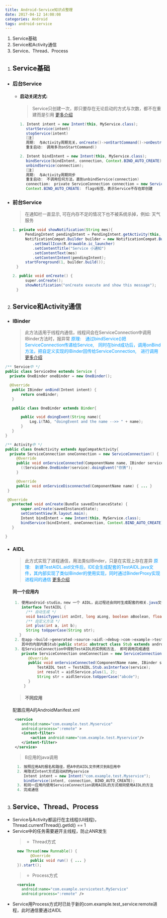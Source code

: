 ```yaml
---
title: Android-Service知识点整理
date: 2017-04-12 14:08:08
categories: Android
tags: android-service
---
```


1. Service基础
2. Service和Activity通信
3. Service、Thread、Process

<!-- more -->

1. ## Service基础
 - ### 后台Service
    + #### 启动关闭方式:
      > Service只创建一次，即只要存在无论启动的方式与次数，都不在重建而是引用
      [更多介绍](http://blog.csdn.net/pi9nc/article/details/18764415)
      ```java
      1. Intent intent = new Intent(this, MyService.class);  
      　 startService(intent)
      　 stopService(intent)
      　 [注]
      　 周期:　与Activity周期无关，onCreate()->onStartCommand()->onDestroy()
      　 重复启动:　调用多次onStartCommand()         　

      2. Intent bindIntent = new Intent(this, MyService.class);
      　 bindService(bindIntent, connection, Context.BIND_AUTO_CREATE);
      　 unbindService(connection);
      　 [注]
      　 周期:　与Activity周期同步
      　 重复启动:　不调用任何方法，直到unbindService(connection)
      　 connection:　private ServiceConnection connection = new ServiceConnection() { ... }，用以Service与Activity通信
      　 Context.BIND_AUTO_CREATE:　flags标签，表示Service不存在即创建
      ```

 - ### 前台Service
   > 在通知栏一直显示, 可在内存不足的情况下也不被系统杀掉，例如: 天气服务
    ```java
    1. private void showNotification(String mes){
        　PendingIntent pendingIntent = PendingIntent.getActivity(this, 0, new Intent(this, MainActivity.class), 0);
        　NotificationCompat.Builder builder = new NotificationCompat.Builder(this)
        　　　.setSmallIcon(R.drawable.ic_launcher)
        　　　.setContentTitle("Service 小通知")
        　　　.setContentText(mes)
        　　　.setContentIntent(pendingIntent);
        　startForeground(1, builder.build());
    　}

    2. public void onCreate() {
        　super.onCreate();
        　showNotification("onCreate execute and show this message");
    　}
    ```

2. ## Service和Activity通信
 - ### IBinder
   > 此方法适用于线程内通信，线程间会在ServiceConnection中调用IBinder方法时，报异常
     <font color=#0099ff>原理:　通过bindService()把ServiceConnection传递给Service,　同时在bind成功后，调用onBind方法，把自定义实现的IBinder回传给ServiceConnection,　进行调用</font>
     [更多介绍](http://blog.csdn.net/yuzhiboyi/article/details/7558176)
 ```java
 /** Service中 */
 public class ServiceOne extends Service {
   private OneBinder oneBinder = new OneBinder();

   @Override
    public IBinder onBind(Intent intent) {
        return oneBinder;
    }

    public class OneBinder extends Binder{

        public void doingEvent(String name){
            Log.i(TAG, "doingEvent and the name -->> " + name);
        }
    }
 }

 /** Activity中 */
 public class OneActivity extends AppCompatActivity{
   private ServiceConnection oneConnection = new ServiceConnection() {
      @Override
      public void onServiceConnected(ComponentName name, IBinder service) {
        ((ServiceOne.OneBinder)service).doingEvent("你猜");
      }

      @Override
      public void onServiceDisconnected(ComponentName name) { ... }
  }

  @Override
    protected void onCreate(Bundle savedInstanceState) {
        super.onCreate(savedInstanceState);
        setContentView(R.layout.main);
        Intent bindIntent = new Intent(this, MyService.class);
        bindService(bindIntent, oneConnection, Context.BIND_AUTO_CREATE);
    }

 }
 ```
 - ### AIDL
   > 此方式实现了进程通信，用法类似IBinder，只是在实现上存在差异
     <font color=#0099ff>原理:　新建TestAIDL.aidl文件后，IDE会生成配套的TestAIDL.java文件，其内部实现了类似IBinder的使用实现，同时通过BinderProxy实现进程间的通信</font>
     [更多介绍](http://www.open-open.com/lib/view/open1469493649028.html)
     #### 同一个应用内
     ``` java
      1. 使用android-studio，new 一个 AIDL，此过程还会同时生成配套的相关.java文件(自己建有点麻烦，还是交给android-studio吧)，其内容
         interface TestAIDL {
           /** 自动生成 */
           void basicTypes(int anInt, long aLong, boolean aBoolean, float aFloat, double aDouble, String aString);
           /** 自定义方法 */
           int plus(int a, int b);
           String toUpperCase(String str);
        }
      2. 在app->build->generated->source->aidl->debug->com->example->test->TestAIDL.java生成了TestAIDL.java文件
         其中的内部内类Stub(public static abstract class Stub extends android.os.Binder implements com.sky.minetest.service.OneAIDLService{})用以实现IBinder的能力
      3. 在ServiceConnection中得到TestAIDL的实例和方法,　即可调用完成通信
         private ServiceConnection oneConnection = new ServiceConnection() {
            @Override
            public void onServiceConnected(ComponentName name, IBinder service) {
                TestAIDL test = TestAIDL.Stub.asInterface(service);
                int result = aidlService.plus(1, 2);
                String str = aidlService.toUpperCase("abcde");
            }
          }
     ```
    > #### 不同应用
      配置应用A的AndroidManifest.xml
      ``` xml
       <service  
          android:name="com.example.test.Myservice"  
          android:process=":remote" >  
          <intent-filter>  
              <action android:name="com.example.test.Myservice"/>  
          </intent-filter>  
       </service>
      ```
      > B应用的java调用
      ```java
        1. 按照应用A的报名和路径，把A中的AIDL文件拷贝到B应用中
        2. 用隐式Intent方式启动A的Myservice
           Intent intent = new Intent("com.example.test.Myservice");  
           bindService(intent, connection, BIND_AUTO_CREATE);
        3. 和同一应用内使用ServiceConnection调用AIDL的方式相同使用AIDL的方法
        4. 完成通信
      ```


3. ## Service、Thread、Process
  - Service与Activity都运行在主线程(UI线程)，Thread.currentThread().getId() == 1
  - Service中的任务需要避开主线程，防止ANR发生
    > + Thread方式
    ``` java
      new Thread(new Runnable() {  
            @Override  
            public void run() { ... }  
      }).start();
    ```
    > + Process方式
    ``` xml
      <service  
        android:name="com.example.servicetest.MyService"  
        android:process=":remote" />   
    ```
  - Service用Process方式时已处于新的com.example.test_service:remote进程，此时通信要通过AIDL
